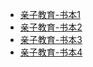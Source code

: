 - [亲子教育-书本1](book/亲子教育/书本1.md)
- [亲子教育-书本2](book/亲子教育/书本2.md)
- [亲子教育-书本3](book/亲子教育/书本3.md)
- [亲子教育-书本4](book/亲子教育/书本4.md)
